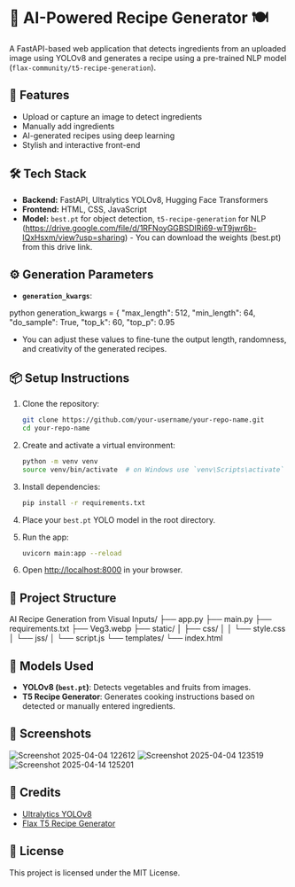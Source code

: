 # 🧠 AI-Powered Recipe Generator 🍽️

A FastAPI-based web application that detects ingredients from an uploaded image using YOLOv8 and generates a recipe using a pre-trained NLP model (`flax-community/t5-recipe-generation`).


## 🚀 Features

- Upload or capture an image to detect ingredients
- Manually add ingredients
- AI-generated recipes using deep learning
- Stylish and interactive front-end


## 🛠️ Tech Stack

- **Backend:** FastAPI, Ultralytics YOLOv8, Hugging Face Transformers
- **Frontend:** HTML, CSS, JavaScript
- **Model:** `best.pt` for object detection, `t5-recipe-generation` for NLP
  (https://drive.google.com/file/d/1RFNoyGGBSDIRi69-wT9jwr6b-lQxHsxm/view?usp=sharing) - You can download the weights (best.pt) from this drive link.


## ⚙️ Generation Parameters

- **`generation_kwargs`**:

python
generation_kwargs = {
    "max_length": 512,
    "min_length": 64,
    "do_sample": True,
    "top_k": 60,
    "top_p": 0.95 

- You can adjust these values to fine-tune the output length, randomness, and creativity of the generated recipes.


## 📦 Setup Instructions

1. Clone the repository:
    ```bash
    git clone https://github.com/your-username/your-repo-name.git
    cd your-repo-name
    ```

2. Create and activate a virtual environment:
    ```bash
    python -m venv venv
    source venv/bin/activate  # on Windows use `venv\Scripts\activate`
    ```

3. Install dependencies:
    ```bash
    pip install -r requirements.txt
    ```

4. Place your `best.pt` YOLO model in the root directory.

5. Run the app:
    ```bash
    uvicorn main:app --reload
    ```

6. Open [http://localhost:8000](http://localhost:8080) in your browser.

   
## 📁 Project Structure

AI Recipe Generation from Visual Inputs/
├── app.py
├── main.py
├── requirements.txt
├── Veg3.webp
├── static/
│   ├── css/
│   │   └── style.css
│   └── jss/
│       └── script.js
└── templates/
    └── index.html


## 🤖 Models Used

- **YOLOv8 (`best.pt`)**: Detects vegetables and fruits from images.
- **T5 Recipe Generator**: Generates cooking instructions based on detected or manually entered ingredients.


## 📸 Screenshots

![Screenshot 2025-04-04 122612](https://github.com/user-attachments/assets/acaee353-80e0-4c4a-895c-e6e06dd5dc45)
![Screenshot 2025-04-04 123519](https://github.com/user-attachments/assets/ba0648eb-4b07-4d40-8e69-50357367dde5)
![Screenshot 2025-04-14 125201](https://github.com/user-attachments/assets/4d8aa13d-e9ad-4883-90a6-c7eb3568c2d3)


## 🙌 Credits

- [Ultralytics YOLOv8](https://github.com/ultralytics/ultralytics)
- [Flax T5 Recipe Generator](https://huggingface.co/flax-community/t5-recipe-generation)


## 📝 License

This project is licensed under the MIT License.


